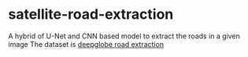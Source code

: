 # satellite-road-extraction
A hybrid of U-Net and CNN based model to extract the roads in a given image
The dataset is [deepglobe road extraction](https://www.kaggle.com/datasets/balraj98/deepglobe-road-extraction-dataset)
